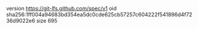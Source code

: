 version https://git-lfs.github.com/spec/v1
oid sha256:1ff004a94683bd354ea5dc0cde625cb57257c604222f541896d4f7236d9022e6
size 695
